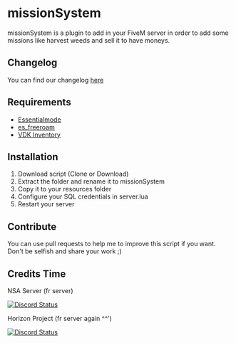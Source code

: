 # missionSystem
missionSystem is a plugin to add in your FiveM server in order to add some missions like harvest weeds and sell it to have moneys.

## Changelog
You can find our changelog [here](CHANGELOG.md)

## Requirements
- [Essentialmode](https://github.com/kanersps/fivem-essentialmode)
- [es_freeroam](https://github.com/FiveM-Scripts/es_freeroam)
- [VDK Inventory](https://github.com/vodkhard/vdk_inventory)

## Installation
1. Download script (Clone or Download)
2. Extract the folder and rename it to missionSystem
3. Copy it to your resources folder
4. Configure your SQL credentials in server.lua
5. Restart your server 

## Contribute
You can use pull requests to help me to improve this script if you want. Don't be selfish and share your work ;)

## Credits Time
NSA Server (fr server)

<a href="https://discord.gg/CxfhaMe"><img alt="Discord Status" src="https://discordapp.com/api/guilds/303627262199070720/widget.png"></a>

Horizon Project (fr server again ^^')

<a href="https://discord.gg/btQzwvt"><img alt="Discord Status" src="https://discordapp.com/api/guilds/257162536120614915/widget.png"></a>
